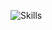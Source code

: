 ![Skills](https://quickchart.io/chart?c=%7B%22type%22%3A%22pie%22%2C%22data%22%3A%7B%22labels%22%3A%5B%22Python%22%2C%22SQL%22%2C%22Excel%22%2C%22Power%20BI%22%5D%2C%22datasets%22%3A%5B%7B%22data%22%3A%5B40%2C25%2C20%2C15%5D%2C%22backgroundColor%22%3A%5B%22%233776AB%22%2C%22%23003B57%22%2C%22%23217346%22%2C%22%23F2C811%22%5D%7D%5D%7D%7D)
